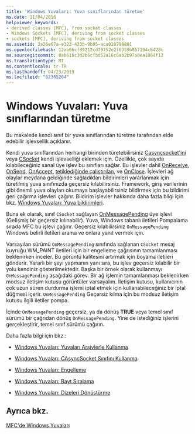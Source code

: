 ```yaml
---
title: 'Windows Yuvaları: Yuva sınıflarından türetme'
ms.date: 11/04/2016
helpviewer_keywords:
- derived classes [MFC], from socket classes
- Windows Sockets [MFC], deriving from socket classes
- sockets [MFC], deriving from socket classes
ms.assetid: 3a26e67a-e323-433b-9b05-eca018799801
ms.openlocfilehash: 12ab66cfd9212cd79752e2f6359b857194c6428c
ms.sourcegitcommit: 0ab61bc3d2b6cfbd52a16c6ab2b97a8ea1864f12
ms.translationtype: MT
ms.contentlocale: tr-TR
ms.lasthandoff: 04/23/2019
ms.locfileid: "62385264"
---
```

# <a name="windows-sockets-deriving-from-socket-classes"></a>Windows Yuvaları: Yuva sınıflarından türetme

Bu makalede kendi sınıf bir yuva sınıflarından türetme tarafından elde edebilir işlevsellik açıklanır.

Kendi yuva sınıflarından herhangi birinden türetebilirsiniz [Casyncsocket'ini](../mfc/reference/casyncsocket-class.md) veya [CSocket](../mfc/reference/csocket-class.md) kendi işlevselliği eklemek için. Özellikle, çok sayıda kılabileceğiniz sanal üye işlev bu sınıfları sağlar. Bu işlevler dahil [OnReceive](../mfc/reference/casyncsocket-class.md#onreceive), [OnSend](../mfc/reference/casyncsocket-class.md#onsend), [OnAccept](../mfc/reference/casyncsocket-class.md#onaccept), [tetiklediğinde çalıştırılan](../mfc/reference/casyncsocket-class.md#onconnect), ve [OnClose](../mfc/reference/casyncsocket-class.md#onclose). İşlevleri ağ olaylar meydana geldiğinde sağladıkları bildirimleri yararlanmak için türetilmiş yuva sınıfınızda geçersiz kılabilirsiniz. Framework, giriş verilerinin gibi önemli yuva olayları okumaya başlayabilirsiniz bildirmek için bu bildirimi geri çağırma işlevleri çağırır. Bildirim işlevler hakkında daha fazla bilgi için bkz. [Windows Yuvaları: Yuva bildirimleri](../mfc/windows-sockets-socket-notifications.md).

Buna ek olarak, sınıf `CSocket` sağlayan [OnMessagePending](../mfc/reference/csocket-class.md#onmessagepending) üye işlevi (Gelişmiş bir geçersiz kılınabilir). Yuva, Windows tabanlı iletileri Pompalama sırada MFC bu işlevi çağırır. Geçersiz kılabilirsiniz `OnMessagePending` Windows belirli iletileri arama ve onlara yanıt vermek için.

Varsayılan sürümü `OnMessagePending` sınıfında sağlanan `CSocket` mesaj kuyruğu WM_PAINT iletileri için bir engelleme çağrısının tamamlanması beklenirken inceler. Bu görüntü kalitesini artırmak için boyama iletileri gönderir. Yararlı bir şeyi yapmanın yanı sıra, bu işlev geçersiz kılabilir bir yolu kendiniz gösterilmektedir. Başka bir örnek olarak kullanmayı `OnMessagePending` aşağıdaki görev. Bir ağ işlemin tamamlanması beklenirken modsuz iletişim kutusu görüntüler varsayalım. İletişim kutusu, kullanıcının çok uzun süren durdurma işlemi iptal etmek için kullanabileceğiniz bir iptal düğmesi içerir. `OnMessagePending` Geçersiz kılma için bu modsuz iletişim kutusu ilgili iletiler pompa.

İçinde `OnMessagePending` geçersiz, ya da dönüş **TRUE** veya temel sınıf sürümü bir çağrıdan dönüş `OnMessagePending`. Yine de istediğiniz işlerini gerçekleştirir, temel sınıf sürümü çağırın.

Daha fazla bilgi için bkz.:

- [Windows Yuvaları: Yuvaları Arşivlerle Kullanma](../mfc/windows-sockets-using-sockets-with-archives.md)

- [Windows Yuvaları: CAsyncSocket Sınıfını Kullanma](../mfc/windows-sockets-using-class-casyncsocket.md)

- [Windows Yuvaları: Engelleme](../mfc/windows-sockets-blocking.md)

- [Windows Yuvaları: Bayt Sıralama](../mfc/windows-sockets-byte-ordering.md)

- [Windows Yuvaları: Dizeleri Dönüştürme](../mfc/windows-sockets-converting-strings.md)

## <a name="see-also"></a>Ayrıca bkz.

[MFC'de Windows Yuvaları](../mfc/windows-sockets-in-mfc.md)
